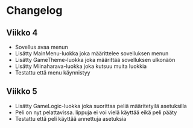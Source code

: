 # Changelog

## Viikko 4

- Sovellus avaa menun
- Lisätty MainMenu-luokka joka määrittelee sovelluksen menun
- Lisätty GameTheme-luokka joka määrittää sovelluksen ulkonäön
- Lisätty Miinaharava-luokka joka kutsuu muita luokkia
- Testattu että menu käynnistyy

## Viikko 5

- Lisätty GameLogic-luokka joka suorittaa peliä määritetyilä asetuksilla
- Peli on nyt pelattavissa. lippuja ei voi vielä käyttää eikä peli pääty
- Testattu että peli käyttää annettuja asetuksia